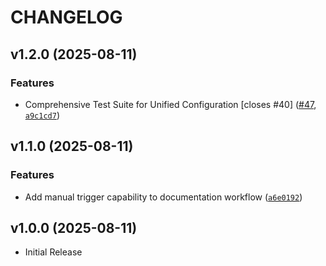 # CHANGELOG

<!-- version list -->

## v1.2.0 (2025-08-11)

### Features

- Comprehensive Test Suite for Unified Configuration [closes #40]
  ([#47](https://github.com/chutch3/selfhosted.sh/pull/47),
  [`a9c1cd7`](https://github.com/chutch3/selfhosted.sh/commit/a9c1cd75e5c2cabc9ae2fa0cb4b4fb803f33fb0c))


## v1.1.0 (2025-08-11)

### Features

- Add manual trigger capability to documentation workflow
  ([`a6e0192`](https://github.com/chutch3/selfhosted.sh/commit/a6e0192077995837fcac05a8e6840d61248eeb15))


## v1.0.0 (2025-08-11)

- Initial Release
